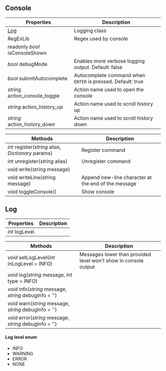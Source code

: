 

## Console

| Properties | Description |
|--|--|
| [Log](#log) | Logging class |
| RegExLib | Regex used by console |
| readonly *bool* isConsoleShown |  |
| *bool* debugMode  | Enables more verbose logging output. Default: false |
| *bool* submitAutocomplete  | Autocomplete command when `ENTER` is pressed. Default: true |
| *string* action_console_toggle | Action name used to open the console |
| *string* action_history_up | Action name used to scroll history up |
| *string* action_history_down | Action name used to scroll history down |

| Methods | Description |
|--|--|
| *int* register(*string* alias, *Dictionary* params) | Register command |
| *int* unregister(*string* alias) | Unregister command |
| void write(string message) |  |
| void writeLine(string message) | Append new-line character at the end of the message |
| void toggleConsole() | Show console |


## Log

| Properties | Description |
|--|--|
| *int* logLevel |  |

| Methods | Description |
|--|--|
| *void* setLogLevel(*int* inLogLevel = INFO) | Messages lower than provided level won't show in console output |
| *void* log(*string* message, *int* type = INFO) |  |
| *void* info(*string* message, *string* debugInfo = '') |  |
| *void* warn(*string* message, *string* debugInfo = '') |  |
| *void* error(*string* message, *string* debugInfo = '') |  |

#### Log level enum
- INFO
- WARNING
- ERROR
- NONE
